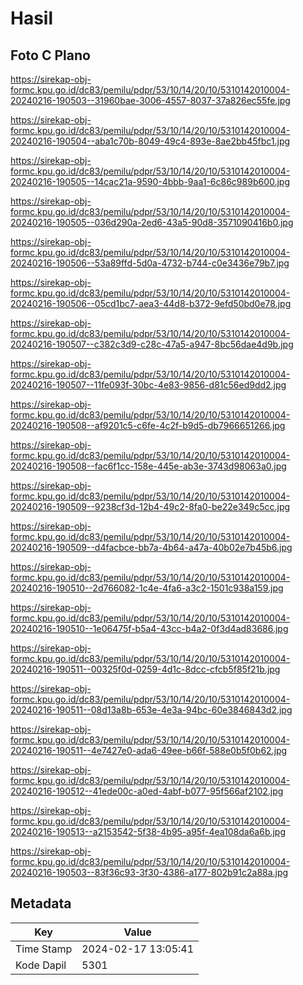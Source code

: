 # Hasil

## Foto C Plano

https://sirekap-obj-formc.kpu.go.id/dc83/pemilu/pdpr/53/10/14/20/10/5310142010004-20240216-190503--31960bae-3006-4557-8037-37a826ec55fe.jpg

https://sirekap-obj-formc.kpu.go.id/dc83/pemilu/pdpr/53/10/14/20/10/5310142010004-20240216-190504--aba1c70b-8049-49c4-893e-8ae2bb45fbc1.jpg

https://sirekap-obj-formc.kpu.go.id/dc83/pemilu/pdpr/53/10/14/20/10/5310142010004-20240216-190505--14cac21a-9590-4bbb-9aa1-6c86c989b600.jpg

https://sirekap-obj-formc.kpu.go.id/dc83/pemilu/pdpr/53/10/14/20/10/5310142010004-20240216-190505--036d290a-2ed6-43a5-90d8-3571090416b0.jpg

https://sirekap-obj-formc.kpu.go.id/dc83/pemilu/pdpr/53/10/14/20/10/5310142010004-20240216-190506--53a89ffd-5d0a-4732-b744-c0e3436e79b7.jpg

https://sirekap-obj-formc.kpu.go.id/dc83/pemilu/pdpr/53/10/14/20/10/5310142010004-20240216-190506--05cd1bc7-aea3-44d8-b372-9efd50bd0e78.jpg

https://sirekap-obj-formc.kpu.go.id/dc83/pemilu/pdpr/53/10/14/20/10/5310142010004-20240216-190507--c382c3d9-c28c-47a5-a947-8bc56dae4d9b.jpg

https://sirekap-obj-formc.kpu.go.id/dc83/pemilu/pdpr/53/10/14/20/10/5310142010004-20240216-190507--11fe093f-30bc-4e83-9856-d81c56ed9dd2.jpg

https://sirekap-obj-formc.kpu.go.id/dc83/pemilu/pdpr/53/10/14/20/10/5310142010004-20240216-190508--af9201c5-c6fe-4c2f-b9d5-db7966651266.jpg

https://sirekap-obj-formc.kpu.go.id/dc83/pemilu/pdpr/53/10/14/20/10/5310142010004-20240216-190508--fac6f1cc-158e-445e-ab3e-3743d98063a0.jpg

https://sirekap-obj-formc.kpu.go.id/dc83/pemilu/pdpr/53/10/14/20/10/5310142010004-20240216-190509--9238cf3d-12b4-49c2-8fa0-be22e349c5cc.jpg

https://sirekap-obj-formc.kpu.go.id/dc83/pemilu/pdpr/53/10/14/20/10/5310142010004-20240216-190509--d4facbce-bb7a-4b64-a47a-40b02e7b45b6.jpg

https://sirekap-obj-formc.kpu.go.id/dc83/pemilu/pdpr/53/10/14/20/10/5310142010004-20240216-190510--2d766082-1c4e-4fa6-a3c2-1501c938a159.jpg

https://sirekap-obj-formc.kpu.go.id/dc83/pemilu/pdpr/53/10/14/20/10/5310142010004-20240216-190510--1e06475f-b5a4-43cc-b4a2-0f3d4ad83686.jpg

https://sirekap-obj-formc.kpu.go.id/dc83/pemilu/pdpr/53/10/14/20/10/5310142010004-20240216-190511--00325f0d-0259-4d1c-8dcc-cfcb5f85f21b.jpg

https://sirekap-obj-formc.kpu.go.id/dc83/pemilu/pdpr/53/10/14/20/10/5310142010004-20240216-190511--08d13a8b-653e-4e3a-94bc-60e3846843d2.jpg

https://sirekap-obj-formc.kpu.go.id/dc83/pemilu/pdpr/53/10/14/20/10/5310142010004-20240216-190511--4e7427e0-ada6-49ee-b66f-588e0b5f0b62.jpg

https://sirekap-obj-formc.kpu.go.id/dc83/pemilu/pdpr/53/10/14/20/10/5310142010004-20240216-190512--41ede00c-a0ed-4abf-b077-95f566af2102.jpg

https://sirekap-obj-formc.kpu.go.id/dc83/pemilu/pdpr/53/10/14/20/10/5310142010004-20240216-190513--a2153542-5f38-4b95-a95f-4ea108da6a6b.jpg

https://sirekap-obj-formc.kpu.go.id/dc83/pemilu/pdpr/53/10/14/20/10/5310142010004-20240216-190503--83f36c93-3f30-4386-a177-802b91c2a88a.jpg


## Metadata

| Key        | Value               |
| ---------- | ------------------- |
| Time Stamp | 2024-02-17 13:05:41 |
| Kode Dapil | 5301                |



